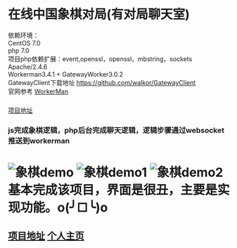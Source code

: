 在线中国象棋对局(有对局聊天室)
===================================
依赖环境：
<br>
CentOS 7.0
<br>
php 7.0
<br>
项目php依赖扩展：event,openssl，openssl，mbstring，sockets
<br>
Apache/2.4.6
<br>
Workerman3.4.1 + GatewayWorker3.0.2 
<br>
GatewayClient下载地址 https://github.com/walkor/GatewayClient 
<br>
官网参考 [WorkerMan](http://www.workerman.net/)
<br>
#####
[项目地址](http://chess.joker1996.com/login.html)
### js完成象棋逻辑，php后台完成聊天逻辑，逻辑步骤通过websocket推送到workerman
![象棋demo](https://github.com/g1090035743/ChineseChess/blob/master/ChineseChess/ChineseChess/ChineseChess/readme_images/demo.png)
![象棋demo1](https://github.com/g1090035743/ChineseChess/blob/master/ChineseChess/ChineseChess/ChineseChess/readme_images/demo1.png)
![象棋demo2](https://github.com/g1090035743/ChineseChess/blob/master/ChineseChess/ChineseChess/ChineseChess/readme_images/demo2.png)
基本完成该项目，界面是很丑，主要是实现功能。o(╯□╰)o
===================================
[项目地址](http://chess.joker1996.com/login.html)
[个人主页](http://www.joker1996.com)
-----------------------------------
<br />